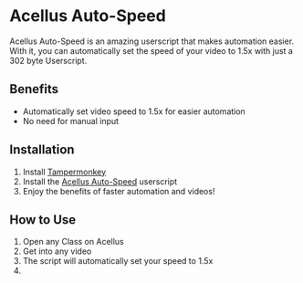 # Acellus Auto-Speed

Acellus Auto-Speed is an amazing userscript that makes automation easier. With it, you can automatically set the speed of your video to 1.5x with just a 302 byte Userscript.

## Benefits

- Automatically set video speed to 1.5x for easier automation
- No need for manual input

## Installation

1. Install [Tampermonkey](https://tampermonkey.net/)
2. Install the [Acellus Auto-Speed](https://raw.githubusercontent.com/CrispTails/acellus-autospeed/main/main.js) userscript
3. Enjoy the benefits of faster automation and videos!

## How to Use

1. Open any Class on Acellus
2. Get into any video
3. The script will automatically set your speed to 1.5x
4. 
